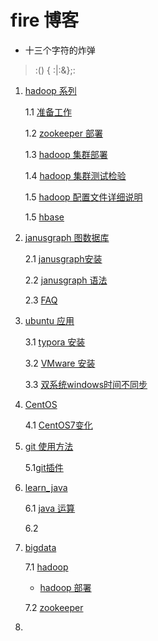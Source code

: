 # fire 博客

- 十三个字符的炸弹
> :() { :|:&};:

1. [hadoop 系列](hadoop/README.md)

   1.1 [准备工作](hadoop/准备工作.md)

   1.2 [zookeeper 部署](hadoop/zookeeper.md)

   1.3 [hadoop 集群部署](hadoop/hadoop.md)

   1.4 [hadoop 集群测试检验](hadoop/测试检验.md)

   1.5 [hadoop 配置文件详细说明](hadoop/hadoop_conf.md)

   1.5  [hbase](hadoop/hbase.md)

2. [janusgraph 图数据库](janusgraph)

   2.1  [janusgraph安装](janusgraph/janusgraph_安装.md)

   2.2  [janusgraph 语法](janusgraph/JanusGraph语法.md)

   2.3  [FAQ](janusgraph/FAQ.md)

3. [ubuntu 应用](ubuntu_application/)

   3.1 [typora 安装](ubuntu_application/typora.md)

   3.2 [VMware 安装](ubuntu_application/Vmware_安装.md)

   3.3 [双系统windows时间不同步](ubuntu_application/双系统windows时间不同步.md)

4. [CentOS](CentOS/)

   4.1 [CentOS7变化](CentOS/CentOS7变化.md)

5. [git 使用方法](git/use_git.md)

   5.1[git插件](git)

6. [learn_java](java/learn_java.md)

   6.1 [java 运算](java/learch_java_operation.ipynb)

   6.2

7. [bigdata](bigdata/hadoop/大数据课程前置环境准备.md)

   7.1 [hadoop](bigdata/hadoop/)

   - [hadoop 部署](bigdata/hadoop/三节点大数据环境安装教程2.md)

   7.2 [zookeeper](bigdata/zookeeper/zookeeper部署.md)

8. 

